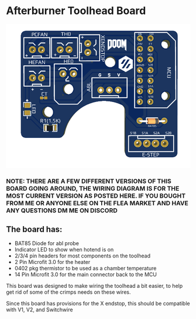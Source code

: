 
# Afterburner Toolhead Board #
![PCB](Images/Rev3.1/1.png)


### NOTE: THERE ARE A FEW DIFFERENT VERSIONS OF THIS BOARD GOING AROUND, THE WIRING DIAGRAM IS FOR THE MOST CURRENT VERSION AS POSTED HERE. IF YOU BOUGHT FROM ME OR ANYONE ELSE ON THE FLEA MARKET AND HAVE ANY QUESTIONS DM ME ON DISCORD

## The board has: ##
 - BAT85 Diode for abl probe
 - Indicator LED to show when hotend is on
 - 2/3/4 pin headers for most components on the toolhead
 - 2 Pin Microfit 3.0 for the heater
 - 0402 pkg thermistor to be used as a chamber temperature 
 - 14 Pin Microfit 3.0 for the main connector back to the MCU 
  
This board was designed to make wiring the toolhead a bit easier, to help get rid of some of the crimps needs on these wires. 


Since this board has provisions for the X endstop, this should be compatible with V1, V2, and Switchwire



